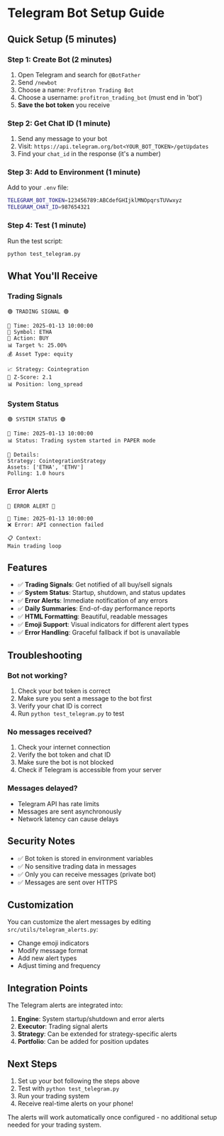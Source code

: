 # Telegram Bot Setup Guide

## Quick Setup (5 minutes)

### Step 1: Create Bot (2 minutes)
1. Open Telegram and search for `@BotFather`
2. Send `/newbot`
3. Choose a name: `Profitron Trading Bot`
4. Choose a username: `profitron_trading_bot` (must end in 'bot')
5. **Save the bot token** you receive

### Step 2: Get Chat ID (1 minute)
1. Send any message to your bot
2. Visit: `https://api.telegram.org/bot<YOUR_BOT_TOKEN>/getUpdates`
3. Find your `chat_id` in the response (it's a number)

### Step 3: Add to Environment (1 minute)
Add to your `.env` file:
```bash
TELEGRAM_BOT_TOKEN=123456789:ABCdefGHIjklMNOpqrsTUVwxyz
TELEGRAM_CHAT_ID=987654321
```

### Step 4: Test (1 minute)
Run the test script:
```bash
python test_telegram.py
```

## What You'll Receive

### Trading Signals
```
🟢 TRADING SIGNAL 🟢

📅 Time: 2025-01-13 10:00:00
💱 Symbol: ETHA
🎯 Action: BUY
📊 Target %: 25.00%
💰 Asset Type: equity

📈 Strategy: Cointegration
🔢 Z-Score: 2.1
📊 Position: long_spread
```

### System Status
```
🟢 SYSTEM STATUS 🟢

📅 Time: 2025-01-13 10:00:00
📊 Status: Trading system started in PAPER mode

📝 Details:
Strategy: CointegrationStrategy
Assets: ['ETHA', 'ETHV']
Polling: 1.0 hours
```

### Error Alerts
```
🚨 ERROR ALERT 🚨

📅 Time: 2025-01-13 10:00:00
❌ Error: API connection failed

📋 Context:
Main trading loop
```

## Features

- ✅ **Trading Signals**: Get notified of all buy/sell signals
- ✅ **System Status**: Startup, shutdown, and status updates
- ✅ **Error Alerts**: Immediate notification of any errors
- ✅ **Daily Summaries**: End-of-day performance reports
- ✅ **HTML Formatting**: Beautiful, readable messages
- ✅ **Emoji Support**: Visual indicators for different alert types
- ✅ **Error Handling**: Graceful fallback if bot is unavailable

## Troubleshooting

### Bot not working?
1. Check your bot token is correct
2. Make sure you sent a message to the bot first
3. Verify your chat ID is correct
4. Run `python test_telegram.py` to test

### No messages received?
1. Check your internet connection
2. Verify the bot token and chat ID
3. Make sure the bot is not blocked
4. Check if Telegram is accessible from your server

### Messages delayed?
- Telegram API has rate limits
- Messages are sent asynchronously
- Network latency can cause delays

## Security Notes

- ✅ Bot token is stored in environment variables
- ✅ No sensitive trading data in messages
- ✅ Only you can receive messages (private bot)
- ✅ Messages are sent over HTTPS

## Customization

You can customize the alert messages by editing `src/utils/telegram_alerts.py`:

- Change emoji indicators
- Modify message format
- Add new alert types
- Adjust timing and frequency

## Integration Points

The Telegram alerts are integrated into:

1. **Engine**: System startup/shutdown and error alerts
2. **Executor**: Trading signal alerts
3. **Strategy**: Can be extended for strategy-specific alerts
4. **Portfolio**: Can be added for position updates

## Next Steps

1. Set up your bot following the steps above
2. Test with `python test_telegram.py`
3. Run your trading system
4. Receive real-time alerts on your phone!

The alerts will work automatically once configured - no additional setup needed for your trading system. 